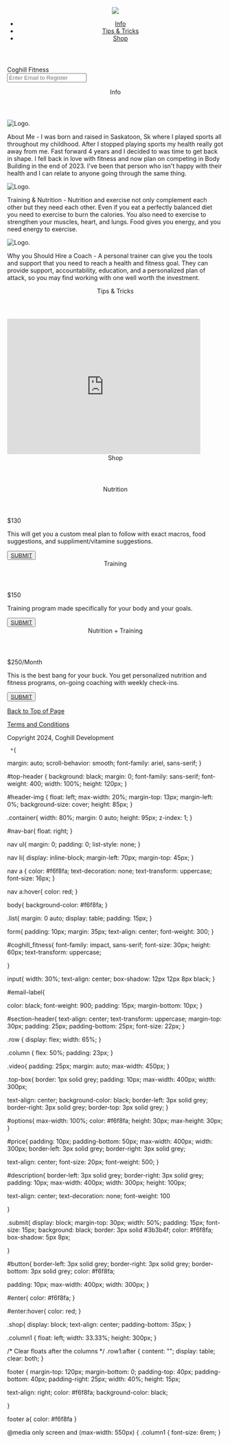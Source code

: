 <!DOCTYPE html>
<html>
<head>
   <meta charset="UTF-8" />
    <meta name="viewport" content="width=device-width, initial-scale=1.0">
  <link rel="stylesheet" href="styles.css">
  </head>
  <title>Product Landing Page</title>
  <!--START OF PAGE-->
  <header id="top-header">
  <div class="container">
    <img id="header-img" src="https://spillwords.com/wp-content/uploads/2015/02/Conquer-or-Conquered-spillwords.jpg" />
    <!--START OF NAVBAR-->
    <nav id="nav-bar">
      <ul>
        <li> <a class="nav-link" href="#Info">Info</a></li>	        
        <li><a class="nav-link" href="#Tips_&_Tricks">Tips & Tricks</a></li>
        <li><a class="nav-link" href="#Shop">Shop</a></li>
      </ul>
    </nav>
    <!--END OF NAVBAR--> 
        </div>
        </header>
        <!--EMAIL SUBMITTION-->
        <form id="form">
        <div id="email-form">
        <div id="email-label">
        <label for="email" id="coghill_fitness">Coghill Fitness</label>
        </div>
        <input id="email" type="email" placeholder="Enter Email to Register">
        </input>
        </div>
        </form>
        <!--END OF EMAIL-->
        <!--START OF INFO SECTION-->
        <section class="info" id="Info">
        <div id="section-header"><header class="info_header">Info<header></div>
        <div id="info" class="row">
			<div class="column left"><img src="/Users/braydencoghill/Documents/Coding/HTML:CSS/icons8-gym-50.png" alt="Logo."/></div>
			<div class="column right"><p><span id="span">About Me</span> - I was born and raised in Saskatoon, Sk where I played sports all throughout my childhood. After I stopped playing sports my health really got away from me. Fast forward 4 years and I decided to was time to get back in shape. I fell back in love with fitness and now plan on competing in Body Building in the end of 2023. I've been that person who isn't happy with their health and I can relate to anyone going through the same thing.</p>
			</div>
			</div>
		<div id="info" class="row">	
			<div class="column left"><img src="/Users/braydencoghill/Documents/Coding/HTML:CSS/icons8-gym-50.png" alt="Logo." />
			</div>
			<div class="column right"><p><span id="span">Training & Nutrition</span> - Nutrition and exercise not only complement each other but they need each other. Even if you eat a perfectly balanced diet you need to exercise to burn the calories. You also need to exercise to strengthen your muscles, heart, and lungs. Food gives you energy, and you need energy to exercise.</p>
			</div>
			</div>
			<div class=row>
			 <div class="column left"><img src="/Users/braydencoghill/Documents/Coding/HTML:CSS/icons8-gym-50.png" alt="Logo."/>
			 </div>
				<div class="column right"><p><span id="span">Why you Should Hire a Coach</span> - A personal trainer can give you the tools and support that you need to reach a health and fitness goal. They can provide support, accountability, education, and a personalized plan of attack, so you may find working with one well worth the investment.</p></div>
				</div>
			 </section>
			 <!--END OF INFO SECTION-->
			 <!--START OF VIDEO-->
			 <div class="video" id="Tips_&_Tricks">
        <header id="section-header" class="youtube">Tips & Tricks</header>
        <iframe id="youtube" width="450" height="315" src="https://www.youtube.com/embed/QzsIwakqQSA" title="YouTube video player" frameborder="0" allow="accelerometer; autoplay; clipboard-write; encrypted-media; gyroscope; picture-in-picture" allowfullscreen></iframe>
    		</div>
			 <!--END OF VIDEO-->
			 <!--START OF SHOP-->
			 <div class="row1">
			 <header id="section-header">Shop</header>
			 <div class="column1">
			 <div class="top-box">
			 <header id="Shop" class="nutrition" id="options">Nutrition</header></div>
			 <p id="price">$130</p>
			  <p id="description">This will get you a custom meal plan to follow with exact macros, food suggestions, and suppliment/vitamine suggestions.</p>
			  <div id="button">
			  <button class="submit">
        <a id="enter" href="https://freecodecamp.org">SUBMIT</a>
        </button>
        </div id="button">
			  </div>
			  <div class="column1">
			 <div class="top-box">
			 <header class="training" id="options">Training</header></div>
			  <p id="price">$150</p>
			  <p id="description">Training program made specifically for your body and your goals.</p>
			  <div id="button">
			   <button class="submit">
        <a id="enter" href="https://freecodecamp.org">SUBMIT</a>
        </button>
        </div>
			   </div>
			   <div class="column1">
			  <div class="top-box">
			 <header class="nutrition-training" id="options">Nutrition + Training</header></div>
			  <p id="price">$250/Month</p>
			  <p id="description">This is the best bang for your buck. You get personalized nutrition and fitness programs, on-going coaching with weekly check-ins.</p>
			  <div id="button">
			  <button class="submit">
        <a id="enter" href="https://freecodecamp.org">SUBMIT</a>
        </button>
        </div>
			  </div>
			  </div>
			 <!--END OF SHOP-->
			 <!--START OF FOOTER-->
		<section>
		<footer>
		    <p><a id="enter" href="#nav-bar">Back to Top of Page</a></p>
			<p><a id="enter" href="nav-bar">Terms and Conditions</a></p>
			<p>Copyright 2024, Coghill Development</p>
		 </footer>
			</section>
     </html> 
     
     *{
margin: auto;
scroll-behavior: smooth;
font-family: ariel, sans-serif;
}

#top-header {
background: black;
margin: 0;
font-family: sans-serif;
font-weight: 400;
width: 100%;
height: 120px;
}

#header-img {
float: left;
max-width: 20%; 
margin-top: 13px; 
margin-left: 0%;
background-size: cover;
height: 85px;
}


.container{
width: 80%;
margin: 0 auto;
height: 95px;
z-index: 1;
}

#nav-bar{
float: right;
}

nav ul{
margin: 0;
padding: 0;
list-style: none;
}

nav li{
display: inline-block;
margin-left: 70px;
margin-top: 45px;
}

nav a {
color: #f6f8fa;
text-decoration: none;
text-transform: uppercase;
font-size: 16px;
}

nav a:hover{
color: red;
}

body{
background-color: #f6f8fa;
}

.list{
margin: 0 auto;
display: table;
padding: 15px;
}

form{
padding: 10px;
margin: 35px;
text-align: center;
font-weight: 300;
}

#coghill_fitness{
font-family: impact, sans-serif; 
font-size: 30px;
height: 60px;
text-transform: uppercase;

}

input{
width: 30%;
text-align: center;
box-shadow: 12px 12px 8px black; 
}

#email-label{

color: black;
font-weight: 900;
padding: 15px;
margin-bottom: 10px;
}



#section-header{
text-align: center;
text-transform: uppercase;
margin-top: 30px;
padding: 25px;
padding-bottom: 25px;
font-size: 22px;
}

.row {
  display: flex;
  width: 65%;
}

.column {
  flex: 50%;
  padding: 23px;
}


.video{
padding: 25px;
margin: auto;
max-width: 450px;
}

.top-box{
border: 1px solid grey;
padding: 10px;
max-width: 400px;
width: 300px;

text-align: center;
background-color: black;
border-left: 3px solid grey;
border-right: 3px solid grey;
border-top: 3px solid grey;
}

#options{
max-width: 100%;
color: #f6f8fa;
height: 30px;
max-height: 30px;
}

#price{
padding: 10px;
padding-bottom: 50px;
max-width: 400px;
width: 300px;
border-left: 3px solid grey;
border-right: 3px solid grey;

text-align: center;
font-size: 20px;
font-weight: 500;
}

#description{
border-left: 3px solid grey;
border-right: 3px solid grey;
padding: 10px;
max-width: 400px;
width: 300px;
height: 100px;

text-align: center;
text-decoration: none;
font-weight: 100

}



.submit{
display: block;
margin-top: 30px;
width: 50%;
padding: 15px;
font-size: 15px;
background: black;
border: 3px solid #3b3b4f;
color: #f6f8fa;
box-shadow: 5px 8px;

}

#button{
border-left: 3px solid grey;
border-right: 3px solid grey;
border-bottom: 3px solid grey;
color: #f6f8fa;

padding: 10px;
max-width: 400px;
width: 300px;
}

#enter{
color: #f6f8fa;
}

#enter:hover{
color: red;
}

.shop{
display: block;
text-align: center;
padding-bottom: 35px;
}


.column1 {
  float: left;
  width: 33.33%;
  height: 300px;
}


/* Clear floats after the columns */
.row1:after {
  content: "";
  display: table;
  clear: both;
}

footer {
  margin-top: 120px;
  margin-bottom: 0;
  padding-top: 40px;
  padding-bottom: 40px;
  padding-right: 25px; 
  width: 40%;
  height: 15px;
  
  text-align: right;
  color: #f6f8fa;
  background-color: black;
  
}

footer a{
color: #f6f8fa
}

@media only screen and (max-width: 550px) {
  .column1 {
    font-size: 6rem;
  }









